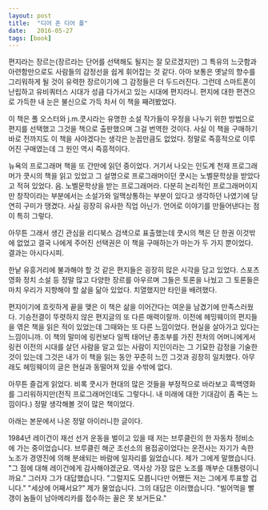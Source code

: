 ```yaml
---
layout: post
title:  "디어 존 디어 폴"
date:   2016-05-27
tags: [book]
---
```


편지라는 장르는(장르라는 단어를 선택해도 될지는 잘 모르겠지만) 그 특유의 느긋함과 아련함만으로도 사람들의 감정선을 쉽게 휘어잡는 것 같다. 아마 보통은 옛날의 향수를 그리워하게 될 것이 유력한 장르이기에 그 감정들은 더 두드러진다. 그런데 스마트폰이 난립하고 유비쿼터스 시대가 성큼 다가서고 있는 시대에 편지라니. 편지에 대한 편견으로 가득한 내 눈은 불신으로 가득 차서 이 책을 째려봤었다. 

  이 책은 폴 오스터와 j.m.쿳시라는 유명한 소설 작가들이 우정을 나누기 위한 방법으로 편지를 선택했고 그것을 책으로 출판했으며 그걸 번역한 것이다. 사실 이 책을 구매하기 바로 전까지도 이 책을 사야겠다는 생각은 눈꼽만큼도 없었다. 정말로 즉흥적으로 이루어진 구매였는데 그 원인 역시 즉흥적이다. 

  뉴욕의 프로그래머 책을 또 간만에 읽던 중이었다. 거기서 나오는 인도계 천재 프로그래머가 쿳시의 책을 읽고 있었고 그 설명으로 프로그래머이던 쿳시는 노벨문학상을 받았다고 적혀 있었다. 음. 노벨문학상을 받는 프로그래머라. 다분히 논리적인 프로그래머이지만 창작이라는 부분에서는 소설가와 일맥상통하는 부분이 있다고 생각하던 나였기에 당연히 구미가 땡겼다. 사실 굉장히 유사한 직업 아닌가. 언어로 이야기를 만들어낸다는 점이 특히 그렇다. 

  아무튼 그래서 생긴 관심을 리디북스 검색으로 표출했는데 쿳시의 책은 단 한권 이것밖에 없었고 결국 나에게 주어진 선택권은 이 책을 구매하는가 마는가 두 가지 뿐이었다. 결과는 아시다시피. 

  한낱 유흥거리에 불과해야 할 것 같은 편지들은 굉장히 많은 시각을 담고 있었다. 스포츠 영화 정치 소설 등 정말 많고 다양한 장르를 아우르며 그들은 토론을 나눴고 그 토론들은 마치 우리가 지향해야 할 삶을 닮아 있었다. 치열했지만 타인을 배려했다. 

  편지이기에 흐릿하게 끝을 맺은 이 책은 삶을 이어간다는 여운을 남겼기에 만족스러웠다. 기승전결이 뚜렷하지 않은 편지글의 또 다른 매력이랄까. 이전에 헤밍웨이의 편지들을 엮은 책을 읽은 적이 있었는데 그때와는 또 다른 느낌이었다. 현실을 살아가고 있다는 느낌이니까. 이 책의 말미에 링컨보다 일찍 태어난 종조부를 가진 전처의 어머니에게서 링컨 이전의 시대를 살던 사람을 알고 있는 사람이 지인이라는 그 기묘한 감정을 기술한 것이 있는데 그것은 내가 이 책을 읽는 동안 꾸준히 느낀 그것과 굉장히 일치했다. 아무래도 헤밍웨이의 글은 현실과 동떨어져 있을 수밖에 없다. 

  아무튼 즐겁게 읽었다. 비록 쿳시가 현대의 많은 것들을 부정적으로 바라보고 흑백영화를 그리워하지만(전직 프로그래머인데도 그렇다니. 내 미래에 대한 기대감이 좀 죽는 느낌이다.) 정말 생각해볼 것이 많은 책이었다. 

  아래는 본문에서 나온 정말 아이러니한 글이다. 

  1984년 레이건이 재선 선거 운동을 벌이고 있을 때 저는 브루클린의 한 자동차 정비소에 가는 중이었습니다. 브루클린 해군 조선소의 용접공이었다는 운전사는 자기가 속한 노조가 경영진에 의해 분쇄되는 바람에 일자리를 잃었습니다. 제가 그에게 말했습니다. "그 점에 대해 레이건에게 감사해야겠군요. 역사상 가장 많은 노조를 깨부순 대통령이니까요." 그러자 그가 대답했습니다. "그럴지도 모릅니다만 어쨌든 저는 그에게 투표할 겁니다." "세상에 어째서요?" 제가 물었습니다. 그의 대답은 이러했습니다. "빌어먹을 빨갱이 놈들이 남아메리카를 접수하는 꼴은 못 보거든요."